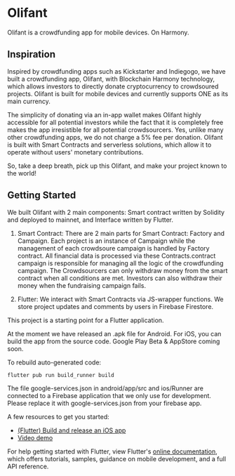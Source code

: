 # Olifant

Olifant is a crowdfunding app for mobile devices. On Harmony.

## Inspiration

Inspired by crowdfunding apps such as Kickstarter and Indiegogo, we have built a crowdfunding app, Olifant, with Blockchain Harmony technology, which allows investors to directly donate cryptocurrency to crowdsoured projects. Olifant is built for mobile devices and currently supports ONE as its main currency.

The simplicity of donating via an in-app wallet makes Olifant highly accessible for all potential investors while the fact that it is completely free makes the app irresistible for all potential crowdsourcers. Yes, unlike many other crowdfunding apps, we do not charge a 5% fee per donation. Olifant is built with Smart Contracts and serverless solutions, which allow it to operate without users' monetary contributions.

So, take a deep breath, pick up this Olifant, and make your project known to the world!



## Getting Started

We built Olifant with 2 main components: Smart contract written by Solidity and deployed to mainnet, and Interface written by Flutter.

1. Smart Contract: There are 2 main parts for Smart Contract: Factory and Campaign. Each project is an instance of Campaign while the management of each crowdsoure campaign is handled by Factory contract. All financial data is processed via these Contracts.contract campaign is responsible for managing all the logic of the crowdfunding campaign. The Crowdsourcers can only withdraw money from the smart contract when all conditions are met. Investors can also withdraw their money when the fundraising campaign fails.

2. Flutter: We interact with Smart Contracts via JS-wrapper functions. We store project updates and comments by users in Firebase Firestore.

This project is a starting point for a Flutter application.

At the moment we have released an .apk file for Android. For iOS, you can build the app from the source code. Google Play Beta & AppStore coming soon.



To rebuild auto-generated code:

```
flutter pub run build_runner build
```

The file google-services.json in android/app/src and ios/Runner are connected to a Firebase application that we only use for development. Please replace it with google-services.json from your firebase app.

A few resources to get you started:

- [(Flutter) Build and release an iOS app](https://flutter.dev/docs/deployment/ios)
- [Video demo](https://youtu.be/bed2pQpXq4I)

For help getting started with Flutter, view Flutter's [online documentation](https://flutter.dev/docs), which offers tutorials, samples, guidance on mobile development, and a full API reference.